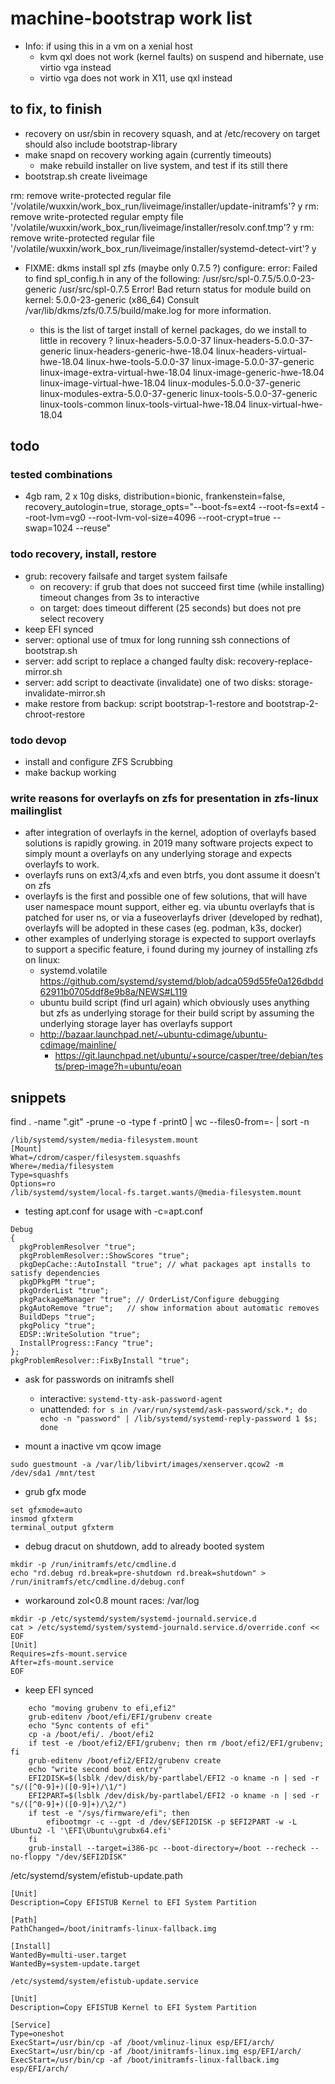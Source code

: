 # machine-bootstrap work list

+ Info: if using this in a vm on a xenial host
    + kvm qxl does not work (kernel faults) on suspend and hibernate, use virtio vga instead
    + virtio vga does not work in X11, use qxl instead

## to fix, to finish

+ recovery on usr/sbin in recovery squash, and at /etc/recovery on target should also include bootstrap-library
+ make snapd on recovery working again (currently timeouts) 
    + make rebuild installer on live system, and test if its still there
+ bootstrap.sh create liveimage

rm: remove write-protected regular file '/volatile/wuxxin/work_box_run/liveimage/installer/update-initramfs'? y
rm: remove write-protected regular empty file '/volatile/wuxxin/work_box_run/liveimage/installer/resolv.conf.tmp'? y
rm: remove write-protected regular file '/volatile/wuxxin/work_box_run/liveimage/installer/systemd-detect-virt'? y

+ FIXME: dkms install spl zfs (maybe only 0.7.5 ?)
configure: error: Failed to find spl_config.h in any of the following:
	/usr/src/spl-0.7.5/5.0.0-23-generic
	/usr/src/spl-0.7.5
Error! Bad return status for module build on kernel: 5.0.0-23-generic (x86_64)
Consult /var/lib/dkms/zfs/0.7.5/build/make.log for more information.

    + this is the list of target install of kernel packages, do we install to little in recovery ?
  linux-headers-5.0.0-37 linux-headers-5.0.0-37-generic
  linux-headers-generic-hwe-18.04 linux-headers-virtual-hwe-18.04
  linux-hwe-tools-5.0.0-37 linux-image-5.0.0-37-generic
  linux-image-extra-virtual-hwe-18.04 linux-image-generic-hwe-18.04
  linux-image-virtual-hwe-18.04 linux-modules-5.0.0-37-generic
  linux-modules-extra-5.0.0-37-generic linux-tools-5.0.0-37-generic
  linux-tools-common linux-tools-virtual-hwe-18.04 linux-virtual-hwe-18.04

## todo
### tested combinations
+ 4gb ram, 2 x 10g disks, distribution=bionic, frankenstein=false, recovery_autologin=true, storage_opts="--boot-fs=ext4 --root-fs=ext4 --root-lvm=vg0 --root-lvm-vol-size=4096 --root-crypt=true --swap=1024 --reuse"

### todo recovery, install, restore
+ grub: recovery failsafe and target system failsafe
    + on recovery: if grub that does not succeed first time (while installing) timeout changes from 3s to interactive
    + on target: does timeout different (25 seconds) but does not pre select recovery
+ keep EFI synced
+ server: optional use of tmux for long running ssh connections of bootstrap.sh
+ server: add script to replace a changed faulty disk: recovery-replace-mirror.sh
+ server: add script to deactivate (invalidate) one of two disks: storage-invalidate-mirror.sh
+ make restore from backup: script bootstrap-1-restore and bootstrap-2-chroot-restore

### todo devop
+ install and configure ZFS Scrubbing
+ make backup working

### write reasons for overlayfs on zfs for presentation in zfs-linux mailinglist
+ after integration of overlayfs in the kernel,
    adoption of overlayfs based solutions is rapidly growing.
    in 2019 many software projects expect to simply mount a overlayfs
    on any underlying storage and expects overlayfs to work.
+ overlayfs runs on ext3/4,xfs and even btrfs, you dont assume it doesn't on zfs
+ overlayfs is the first and possible one of few solutions,
    that will have user namespace mount support, either eg.
    via ubuntu overlayfs that is patched for user ns,
    or via a fuseoverlayfs driver (developed by redhat),
    overlayfs will be adopted in these cases (eg. podman, k3s, docker)
+ other examples of underlying storage is expected to support overlayfs to support a specific feature, i found during my journey of installing zfs on linux:
    + systemd.volatile https://github.com/systemd/systemd/blob/adca059d55fe0a126dbdd62911b0705ddf8e9b8a/NEWS#L119
    + ubuntu build script (find url again) which obviously uses anything but zfs as underlying storage for their build script by assuming the underlying storage layer has overlayfs support
    + http://bazaar.launchpad.net/~ubuntu-cdimage/ubuntu-cdimage/mainline/
        + https://git.launchpad.net/ubuntu/+source/casper/tree/debian/tests/prep-image?h=ubuntu/eoan

## snippets

find . -name ".git" -prune -o -type f -print0 | wc --files0-from=- | sort -n

```
/lib/systemd/system/media-filesystem.mount
[Mount]
What=/cdrom/casper/filesystem.squashfs
Where=/media/filesystem
Type=squashfs
Options=ro
/lib/systemd/system/local-fs.target.wants/@media-filesystem.mount
```

+ testing apt.conf for usage with -c=apt.conf
```
Debug
{
  pkgProblemResolver "true";
  pkgProblemResolver::ShowScores "true";
  pkgDepCache::AutoInstall "true"; // what packages apt installs to satisfy dependencies
  pkgDPkgPM "true";
  pkgOrderList "true";
  pkgPackageManager "true"; // OrderList/Configure debugging
  pkgAutoRemove "true";   // show information about automatic removes
  BuildDeps "true";
  pkgPolicy "true";
  EDSP::WriteSolution "true";
  InstallProgress::Fancy "true";
};
pkgProblemResolver::FixByInstall "true";
```

+ ask for passwords on initramfs shell

  + interactive: `systemd-tty-ask-password-agent`
  + unattended: `for s in /var/run/systemd/ask-password/sck.*; do echo -n "password" | /lib/systemd/systemd-reply-password 1 $s; done`

+ mount a inactive vm qcow image

```
sudo guestmount -a /var/lib/libvirt/images/xenserver.qcow2 -m /dev/sda1 /mnt/test
```

+ grub gfx mode
```
set gfxmode=auto
insmod gfxterm
terminal_output gfxterm
```

+ debug dracut on shutdown, add to already booted system

```
mkdir -p /run/initramfs/etc/cmdline.d
echo "rd.debug rd.break=pre-shutdown rd.break=shutdown" > /run/initramfs/etc/cmdline.d/debug.conf
```

+ workaround zol<0.8 mount races: /var/log

```
mkdir -p /etc/systemd/system/systemd-journald.service.d
cat > /etc/systemd/system/systemd-journald.service.d/override.conf << EOF
[Unit]
Requires=zfs-mount.service
After=zfs-mount.service
EOF
```

+ keep EFI synced

```
    echo "moving grubenv to efi,efi2"
    grub-editenv /boot/efi/EFI/grubenv create
    echo "Sync contents of efi"
    cp -a /boot/efi/. /boot/efi2
    if test -e /boot/efi2/EFI/grubenv; then rm /boot/efi2/EFI/grubenv; fi
    grub-editenv /boot/efi2/EFI2/grubenv create
    echo "write second boot entry"
    EFI2DISK=$(lsblk /dev/disk/by-partlabel/EFI2 -o kname -n | sed -r "s/([^0-9]+)([0-9]+)/\1/")
    EFI2PART=$(lsblk /dev/disk/by-partlabel/EFI2 -o kname -n | sed -r "s/([^0-9]+)([0-9]+)/\2/")
    if test -e "/sys/firmware/efi"; then
        efibootmgr -c --gpt -d /dev/$EFI2DISK -p $EFI2PART -w -L Ubuntu2 -l '\EFI\Ubuntu\grubx64.efi'
    fi
    grub-install --target=i386-pc --boot-directory=/boot --recheck --no-floppy "/dev/$EFI2DISK"
```

/etc/systemd/system/efistub-update.path
```
[Unit]
Description=Copy EFISTUB Kernel to EFI System Partition

[Path]
PathChanged=/boot/initramfs-linux-fallback.img

[Install]
WantedBy=multi-user.target
WantedBy=system-update.target

/etc/systemd/system/efistub-update.service

[Unit]
Description=Copy EFISTUB Kernel to EFI System Partition

[Service]
Type=oneshot
ExecStart=/usr/bin/cp -af /boot/vmlinuz-linux esp/EFI/arch/
ExecStart=/usr/bin/cp -af /boot/initramfs-linux.img esp/EFI/arch/
ExecStart=/usr/bin/cp -af /boot/initramfs-linux-fallback.img esp/EFI/arch/
```
